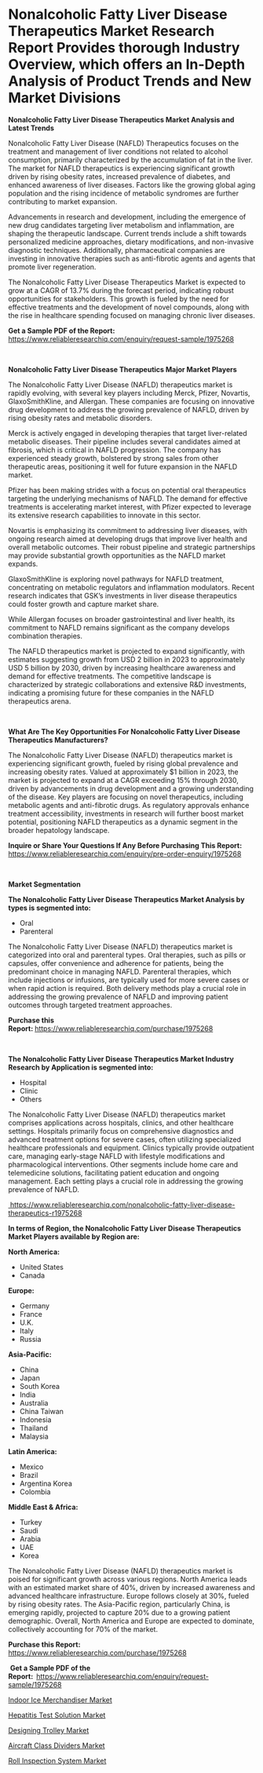 <p><h1>Nonalcoholic Fatty Liver Disease Therapeutics Market Research Report Provides thorough Industry Overview, which offers an In-Depth Analysis of Product Trends and New Market Divisions</h1></p><p><strong>Nonalcoholic Fatty Liver Disease Therapeutics Market Analysis and Latest Trends</strong></p>
<p><p>Nonalcoholic Fatty Liver Disease (NAFLD) Therapeutics focuses on the treatment and management of liver conditions not related to alcohol consumption, primarily characterized by the accumulation of fat in the liver. The market for NAFLD therapeutics is experiencing significant growth driven by rising obesity rates, increased prevalence of diabetes, and enhanced awareness of liver diseases. Factors like the growing global aging population and the rising incidence of metabolic syndromes are further contributing to market expansion.</p><p>Advancements in research and development, including the emergence of new drug candidates targeting liver metabolism and inflammation, are shaping the therapeutic landscape. Current trends include a shift towards personalized medicine approaches, dietary modifications, and non-invasive diagnostic techniques. Additionally, pharmaceutical companies are investing in innovative therapies such as anti-fibrotic agents and agents that promote liver regeneration.</p><p>The Nonalcoholic Fatty Liver Disease Therapeutics Market is expected to grow at a CAGR of 13.7% during the forecast period, indicating robust opportunities for stakeholders. This growth is fueled by the need for effective treatments and the development of novel compounds, along with the rise in healthcare spending focused on managing chronic liver diseases.</p></p>
<p><strong>Get a Sample PDF of the Report:&nbsp;</strong> <a href="https://www.reliableresearchiq.com/enquiry/request-sample/1975268?utm_campaign=100&utm_medium=2&utm_source=Github&utm_content=ia&utm_term=25102024&utm_id=nonalcoholic-fatty-liver-disease-therapeutics">https://www.reliableresearchiq.com/enquiry/request-sample/1975268</a></p>
<p>&nbsp;</p>
<p><strong>Nonalcoholic Fatty Liver Disease Therapeutics Major Market Players</strong></p>
<p><p>The Nonalcoholic Fatty Liver Disease (NAFLD) therapeutics market is rapidly evolving, with several key players including Merck, Pfizer, Novartis, GlaxoSmithKline, and Allergan. These companies are focusing on innovative drug development to address the growing prevalence of NAFLD, driven by rising obesity rates and metabolic disorders.</p><p>Merck is actively engaged in developing therapies that target liver-related metabolic diseases. Their pipeline includes several candidates aimed at fibrosis, which is critical in NAFLD progression. The company has experienced steady growth, bolstered by strong sales from other therapeutic areas, positioning it well for future expansion in the NAFLD market.</p><p>Pfizer has been making strides with a focus on potential oral therapeutics targeting the underlying mechanisms of NAFLD. The demand for effective treatments is accelerating market interest, with Pfizer expected to leverage its extensive research capabilities to innovate in this sector.</p><p>Novartis is emphasizing its commitment to addressing liver diseases, with ongoing research aimed at developing drugs that improve liver health and overall metabolic outcomes. Their robust pipeline and strategic partnerships may provide substantial growth opportunities as the NAFLD market expands.</p><p>GlaxoSmithKline is exploring novel pathways for NAFLD treatment, concentrating on metabolic regulators and inflammation modulators. Recent research indicates that GSK’s investments in liver disease therapeutics could foster growth and capture market share.</p><p>While Allergan focuses on broader gastrointestinal and liver health, its commitment to NAFLD remains significant as the company develops combination therapies. </p><p>The NAFLD therapeutics market is projected to expand significantly, with estimates suggesting growth from USD 2 billion in 2023 to approximately USD 5 billion by 2030, driven by increasing healthcare awareness and demand for effective treatments. The competitive landscape is characterized by strategic collaborations and extensive R&D investments, indicating a promising future for these companies in the NAFLD therapeutics arena.</p></p>
<p>&nbsp;</p>
<p><strong>What Are The Key Opportunities For Nonalcoholic Fatty Liver Disease Therapeutics Manufacturers?</strong></p>
<p><p>The Nonalcoholic Fatty Liver Disease (NAFLD) therapeutics market is experiencing significant growth, fueled by rising global prevalence and increasing obesity rates. Valued at approximately $1 billion in 2023, the market is projected to expand at a CAGR exceeding 15% through 2030, driven by advancements in drug development and a growing understanding of the disease. Key players are focusing on novel therapeutics, including metabolic agents and anti-fibrotic drugs. As regulatory approvals enhance treatment accessibility, investments in research will further boost market potential, positioning NAFLD therapeutics as a dynamic segment in the broader hepatology landscape.</p></p>
<p><strong>Inquire or Share Your Questions If Any Before Purchasing This Report:</strong> <a href="https://www.reliableresearchiq.com/enquiry/pre-order-enquiry/1975268?utm_campaign=100&utm_medium=2&utm_source=Github&utm_content=ia&utm_term=25102024&utm_id=nonalcoholic-fatty-liver-disease-therapeutics">https://www.reliableresearchiq.com/enquiry/pre-order-enquiry/1975268</a></p>
<p>&nbsp;</p>
<p><strong>Market Segmentation</strong></p>
<p><strong>The Nonalcoholic Fatty Liver Disease Therapeutics Market Analysis by types is segmented into:</strong></p>
<p><ul><li>Oral</li><li>Parenteral</li></ul></p>
<p><p>The Nonalcoholic Fatty Liver Disease (NAFLD) therapeutics market is categorized into oral and parenteral types. Oral therapies, such as pills or capsules, offer convenience and adherence for patients, being the predominant choice in managing NAFLD. Parenteral therapies, which include injections or infusions, are typically used for more severe cases or when rapid action is required. Both delivery methods play a crucial role in addressing the growing prevalence of NAFLD and improving patient outcomes through targeted treatment approaches.</p></p>
<p><strong>Purchase this Report:&nbsp;</strong><a href="https://www.reliableresearchiq.com/purchase/1975268?utm_campaign=100&utm_medium=2&utm_source=Github&utm_content=ia&utm_term=25102024&utm_id=nonalcoholic-fatty-liver-disease-therapeutics">https://www.reliableresearchiq.com/purchase/1975268</a></p>
<p>&nbsp;</p>
<p><strong>The Nonalcoholic Fatty Liver Disease Therapeutics Market Industry Research by Application is segmented into:</strong></p>
<p><ul><li>Hospital</li><li>Clinic</li><li>Others</li></ul></p>
<p><p>The Nonalcoholic Fatty Liver Disease (NAFLD) therapeutics market comprises applications across hospitals, clinics, and other healthcare settings. Hospitals primarily focus on comprehensive diagnostics and advanced treatment options for severe cases, often utilizing specialized healthcare professionals and equipment. Clinics typically provide outpatient care, managing early-stage NAFLD with lifestyle modifications and pharmacological interventions. Other segments include home care and telemedicine solutions, facilitating patient education and ongoing management. Each setting plays a crucial role in addressing the growing prevalence of NAFLD.</p></p>
<p><a href="https://www.reliableresearchiq.com/nonalcoholic-fatty-liver-disease-therapeutics-r1975268?utm_campaign=100&utm_medium=2&utm_source=Github&utm_content=ia&utm_term=25102024&utm_id=nonalcoholic-fatty-liver-disease-therapeutics">&nbsp;https://www.reliableresearchiq.com/nonalcoholic-fatty-liver-disease-therapeutics-r1975268</a></p>
<p><strong>In terms of Region, the Nonalcoholic Fatty Liver Disease Therapeutics Market Players available by Region are:</strong></p>
<p>
    <p> <strong> North America: </strong>
        <ul>
            <li>United States</li>
            <li>Canada</li>
        </ul>
        </p> 
    <p> <strong> Europe: </strong>
        <ul>
            <li>Germany</li>
            <li>France</li>
            <li>U.K.</li>
            <li>Italy</li>
            <li>Russia</li>
        </ul>
        </p> 
    <p> <strong> Asia-Pacific: </strong>
        <ul>
            <li>China</li>
            <li>Japan</li>
            <li>South Korea</li>
            <li>India</li>
            <li>Australia</li>
            <li>China Taiwan</li>
            <li>Indonesia</li>
            <li>Thailand</li>
            <li>Malaysia</li>
        </ul>
        </p> 
    <p> <strong> Latin America: </strong>
        <ul>
            <li>Mexico</li>
            <li>Brazil</li>
            <li>Argentina Korea</li>
            <li>Colombia</li>
        </ul>
        </p> 
    <p> <strong> Middle East & Africa: </strong>
        <ul>
            <li>Turkey</li>
            <li>Saudi</li>
            <li>Arabia</li>
            <li>UAE</li>
            <li>Korea</li>
        </ul>
    </p>
    </p>
<p><p>The Nonalcoholic Fatty Liver Disease (NAFLD) therapeutics market is poised for significant growth across various regions. North America leads with an estimated market share of 40%, driven by increased awareness and advanced healthcare infrastructure. Europe follows closely at 30%, fueled by rising obesity rates. The Asia-Pacific region, particularly China, is emerging rapidly, projected to capture 20% due to a growing patient demographic. Overall, North America and Europe are expected to dominate, collectively accounting for 70% of the market.</p></p>
<p><strong>Purchase this Report: </strong><a href="https://www.reliableresearchiq.com/purchase/1975268?utm_campaign=100&utm_medium=2&utm_source=Github&utm_content=ia&utm_term=25102024&utm_id=nonalcoholic-fatty-liver-disease-therapeutics">https://www.reliableresearchiq.com/purchase/1975268</a></p>
<p>&nbsp;<strong>Get a Sample PDF of the Report:&nbsp;&nbsp;</strong><a href="https://www.reliableresearchiq.com/enquiry/request-sample/1975268?utm_campaign=100&utm_medium=2&utm_source=Github&utm_content=ia&utm_term=25102024&utm_id=nonalcoholic-fatty-liver-disease-therapeutics">https://www.reliableresearchiq.com/enquiry/request-sample/1975268</a></p>
<p><strong></strong></p>
<p><p><a href="https://issuu.com/reportprime-2/docs/indoor-ice-merchandiser-market-size_849ae58a59c8bc?utm_campaign=100&utm_medium=2&utm_source=Github&utm_content=ia&utm_term=25102024&utm_id=nonalcoholic-fatty-liver-disease-therapeutics">Indoor Ice Merchandiser Market</a></p><p><a href="https://github.com/melodyvssta/Market-Research-Report-List-1/blob/main/hepatitis-test-solution-market.md?utm_campaign=100&utm_medium=2&utm_source=Github&utm_content=ia&utm_term=25102024&utm_id=nonalcoholic-fatty-liver-disease-therapeutics">Hepatitis Test Solution Market</a></p><p><a href="https://www.linkedin.com/pulse/designing-trolley-industry-sector-market-dynamics-future-scenarios-guqje?utm_campaign=100&utm_medium=2&utm_source=Github&utm_content=ia&utm_term=25102024&utm_id=nonalcoholic-fatty-liver-disease-therapeutics">Designing Trolley Market</a></p><p><a href="https://www.linkedin.com/pulse/aircraft-class-dividers-revenue-growth-report-2024-2031-pereops-glgfe?utm_campaign=100&utm_medium=2&utm_source=Github&utm_content=ia&utm_term=25102024&utm_id=nonalcoholic-fatty-liver-disease-therapeutics">Aircraft Class Dividers Market</a></p><p><a href="https://issuu.com/reportprime-2/docs/roll-inspection-system-market-size-_e9264ea8773cba?utm_campaign=100&utm_medium=2&utm_source=Github&utm_content=ia&utm_term=25102024&utm_id=nonalcoholic-fatty-liver-disease-therapeutics">Roll Inspection System Market</a></p></p>